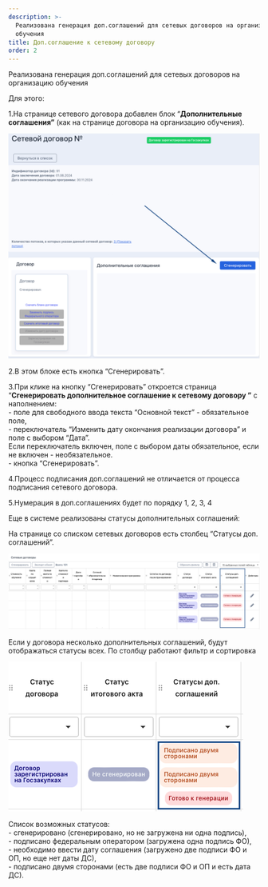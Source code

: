 ```yaml
---
description: >-
  Реализована генерация доп.соглашений для сетевых договоров на организацию
  обучения
title: Доп.соглашение к сетевому договору
order: 2
---
```


Реализована генерация доп.соглашений для сетевых договоров на организацию обучения

Для этого:

1\.На странице сетевого договора добавлен блок “**Дополнительные соглашения”** (как на странице договора на организацию обучения).

![](<./image (14).png>)

2\.В этом блоке есть кнопка “Сгенерировать”.

3\.При клике на кнопку “Сгенерировать” откроется страница “**Сгенерировать дополнительное соглашение к сетевому договору ”** с наполнением:\
\- поле для свободного ввода текста “Основной текст” - обязательное поле,\
\- переключатель “Изменить дату окончания реализации договора” и поле с выбором “Дата”.\
Если переключатель включен, поле с выбором даты обязательное, если не включен - необязательное.\
\- кнопка “Сгенерировать”.

4\.Процесс подписания доп.соглашений не отличается от процесса подписания сетевого договора.

5\.Нумерация в доп.соглашениях будет по порядку 1, 2, 3, 4

Еще в системе реализованы статусы дополнительных соглашений:

На странице со списком сетевых договоров есть столбец “Статусы доп. соглашений”.

![](<./image (88).png>)

Если у договора несколько дополнительных соглашений, будут отображаться статусы всех. По столбцу работают фильтр и сортировка

![](<./image (90).png>)

Список возможных статусов:\
\- сгенерировано (сгенерировано, но не загружена ни одна подпись),\
\- подписано федеральным оператором (загружена одна подпись ФО),\
\- необходимо ввести дату соглашения (загружено две подписи ФО и ОП, но еще нет даты ДС),\
\- подписано двумя сторонами (есть две подписи ФО и ОП и есть дата ДС).